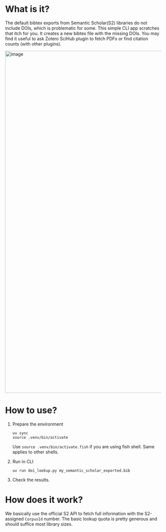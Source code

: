 # What is it?
The default bibtex exports from Semantic Scholar(S2) libraries do not include DOIs, which is problematic for some. This simple CLI app scratches that itch for you. It creates a new bibtex file with the missing DOIs. You may find it useful to ask Zotero SciHub plugin to fetch PDFs or find citation counts (with other plugins).

<img width="1105" alt="image" src="https://github.com/levitabris/s2_DOI_fetcher/assets/1910117/35a100ad-5307-4142-a6fb-e96cb2bd8049">

# How to use?

1. Prepare the environment
   ```
   uv sync
   source .venv/bin/activate
   ```
   Use `source .venv/bin/activate.fish` if you are using fish shell. Same applies to other shells.

2. Run in CLI
   ```
   uv run doi_lookup.py my_semantic_scholar_exported.bib
   ```
3. Check the results.

# How does it work?

We basically use the official S2 API to fetch full information with the S2-assigned `CorpusId` number. The basic lookup quota is pretty generous and should suffice most library sizes.

